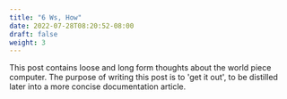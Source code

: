 ```yaml
---
title: "6 Ws, How"
date: 2022-07-28T08:20:52-08:00
draft: false
weight: 3
---
```


This post contains loose and long form thoughts about the world piece computer. The purpose of writing this post is to 'get it out', to be distilled later into a more concise documentation article.

